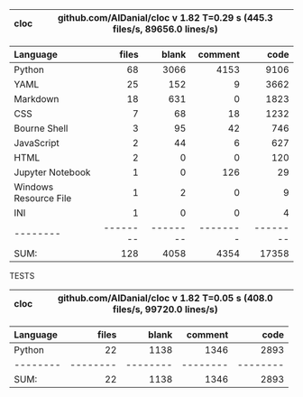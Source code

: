 cloc|github.com/AlDanial/cloc v 1.82  T=0.29 s (445.3 files/s, 89656.0 lines/s)
--- | ---

Language|files|blank|comment|code
:-------|-------:|-------:|-------:|-------:
Python|68|3066|4153|9106
YAML|25|152|9|3662
Markdown|18|631|0|1823
CSS|7|68|18|1232
Bourne Shell|3|95|42|746
JavaScript|2|44|6|627
HTML|2|0|0|120
Jupyter Notebook|1|0|126|29
Windows Resource File|1|2|0|9
INI|1|0|0|4
--------|--------|--------|--------|--------
SUM:|128|4058|4354|17358

TESTS

cloc|github.com/AlDanial/cloc v 1.82  T=0.05 s (408.0 files/s, 99720.0 lines/s)
--- | ---

Language|files|blank|comment|code
:-------|-------:|-------:|-------:|-------:
Python|22|1138|1346|2893
--------|--------|--------|--------|--------
SUM:|22|1138|1346|2893
